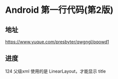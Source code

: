 # Android 第一行代码(第2版)

## 地址
https://www.yuque.com/presbyter/qwgngl/pqowd1

## 进度
124
父级xml 使用的是 LinearLayout，才能显示 title
